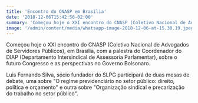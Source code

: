 ```yaml
---
title: 'Encontro do CNASP em Brasília'
date: '2018-12-06T15:42:56-02:00'
summary: 'Começou hoje o XXI encontro do CNASP (Coletivo Nacional de Advogados de Servidores Públicos), em Brasília, com a palestra do Coordenador do DIAP (Departamento Intersindical de Assessoria Parlamentar), sobre o futuro Congresso e as perspectivas no Governo Bolsonaro.'
image: '/admin/content/media/whatsapp-image-2018-12-06-at-15.30.19.jpeg'
---
```


Começou hoje o XXI encontro do CNASP (Coletivo Nacional de Advogados de Servidores Públicos), em Brasília, com a palestra do Coordenador do DIAP (Departamento Intersindical de Assessoria Parlamentar), sobre o futuro Congresso e as perspectivas no Governo Bolsonaro.

Luis Fernando Silva, sócio fundador do SLPG participará de duas mesas de debate, uma sobre "O regIme previdenciário no setor público: direito, política e orçamento" e outra sobre "Organização sindical e precarização do trabalho no setor público".
